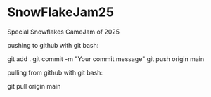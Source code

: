 # SnowFlakeJam25
Special Snowflakes GameJam of 2025 

pushing to github with git bash:

git add .
git commit -m "Your commit message"
git push origin main

pulling from github with git bash:

git pull origin main